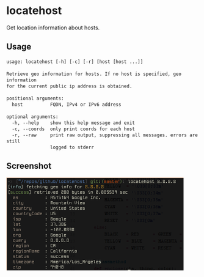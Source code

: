 locatehost
==========

Get location information about hosts.

Usage
-----
```
usage: locatehost [-h] [-c] [-r] [host [host ...]]

Retrieve geo information for hosts. If no host is specified, geo information
for the current public ip address is obtained.

positional arguments:
  host          FQDN, IPv4 or IPv6 address

optional arguments:
  -h, --help    show this help message and exit
  -c, --coords  only print coords for each host
  -r, --raw     print raw output, suppressing all messages. errors are still
                logged to stderr
```

Screenshot
----------
![Screenshot](https://raw.githubusercontent.com/martinohmann/locatehost/master/screenshot.png)
